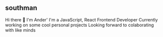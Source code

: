 ## southman
Hi there 👋
I'm Ander'
I'm a JavaScript, React Frontend Developer Currently working on some cool personal projects
Looking forward to colaborating with like minds




